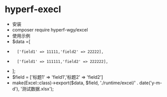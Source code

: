 # hyperf-execl
*  安装
*  composer require hyperf-wgy/excel
*  使用示例
*  $data =[
*       ['field1' => 11111,'field2' => 22222],
*       ['field1' => 111111,'field2' => 222222],
*  ];
*  $field = ['标题1' => 'field1','标题2' => 'field2']
*  make(Excel::class)->export($data, $field, './runtime/excel/' . date('y-m-d'), '测试数据.xlsx');
